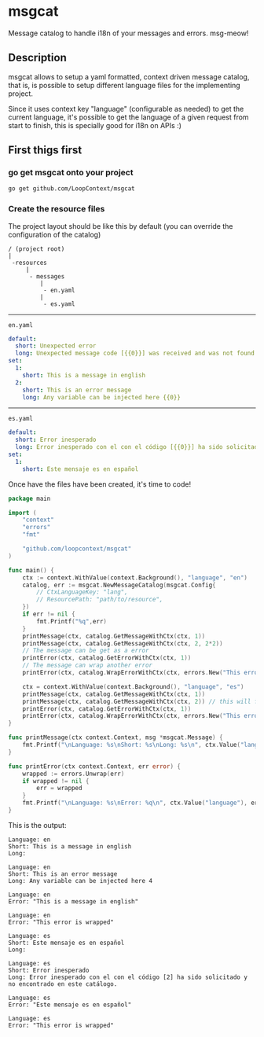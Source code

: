 # msgcat

Message catalog to handle i18n of your messages and errors. msg-meow!

## Description

msgcat allows to setup a yaml formatted, context driven message catalog, 
that is, is possible to setup different language files for the implementing project.

Since it uses context key "language" (configurable as needed) to get the current 
language, it's possible to get the language of a given request from start to finish, 
this is specially good for i18n on APIs :)

## First thigs first

### go get msgcat onto your project

```bash
go get github.com/LoopContext/msgcat
```

### Create the resource files
The project layout should be like this by default (you can override the configuration of the catalog)

```ascii-art
/ (project root)
|
 -resources
     |
      - messages
         |
          - en.yaml
         |
          - es.yaml
```
---
`en.yaml`

```yaml
default:
  short: Unexpected error
  long: Unexpected message code [{{0}}] was received and was not found in this catalog
set:
  1:
    short: This is a message in english
  2:
    short: This is an error message
    long: Any variable can be injected here {{0}}
```
---
`es.yaml`

```yaml
default:
  short: Error inesperado
  long: Error inesperado con el con el código [{{0}}] ha sido solicitado y no encontrado en este catálogo.
set:
  1:
    short: Este mensaje es en español
```

Once have the files have been created, it's time to code!

```go
package main

import (
	"context"
	"errors"
	"fmt"

	"github.com/loopcontext/msgcat"
)

func main() {
	ctx := context.WithValue(context.Background(), "language", "en")
	catalog, err := msgcat.NewMessageCatalog(msgcat.Config{
		// CtxLanguageKey: "lang",
		// ResourcePath: "path/to/resource",
	})
	if err != nil {
		fmt.Printf("%q",err)
	}
	printMessage(ctx, catalog.GetMessageWithCtx(ctx, 1))
	printMessage(ctx, catalog.GetMessageWithCtx(ctx, 2, 2*2))
	// The message can be get as a error
	printError(ctx, catalog.GetErrorWithCtx(ctx, 1))
	// The message can wrap another error
	printError(ctx, catalog.WrapErrorWithCtx(ctx, errors.New("This error is wrapped"), 1))

	ctx = context.WithValue(context.Background(), "language", "es")
	printMessage(ctx, catalog.GetMessageWithCtx(ctx, 1))
	printMessage(ctx, catalog.GetMessageWithCtx(ctx, 2)) // this will fail
	printError(ctx, catalog.GetErrorWithCtx(ctx, 1))
	printError(ctx, catalog.WrapErrorWithCtx(ctx, errors.New("This error is wrapped"), 1))
}

func printMessage(ctx context.Context, msg *msgcat.Message) {
	fmt.Printf("\nLanguage: %s\nShort: %s\nLong: %s\n", ctx.Value("language"), msg.ShortText, msg.LongText)
}

func printError(ctx context.Context, err error) {
	wrapped := errors.Unwrap(err)
	if wrapped != nil {
		err = wrapped
	}
	fmt.Printf("\nLanguage: %s\nError: %q\n", ctx.Value("language"), err)
}
```

This is the output:

```
Language: en
Short: This is a message in english
Long: 

Language: en
Short: This is an error message
Long: Any variable can be injected here 4

Language: en
Error: "This is a message in english"

Language: en
Error: "This error is wrapped"

Language: es
Short: Este mensaje es en español
Long: 

Language: es
Short: Error inesperado
Long: Error inesperado con el con el código [2] ha sido solicitado y no encontrado en este catálogo.

Language: es
Error: "Este mensaje es en español"

Language: es
Error: "This error is wrapped"
```
